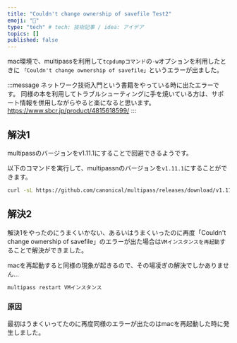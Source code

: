 ```yaml
---
title: "Couldn't change ownership of savefile Test2"
emoji: "🦔"
type: "tech" # tech: 技術記事 / idea: アイデア
topics: []
published: false
---
```


mac環境で、multipassを利用して`tcpdumpコマンド`の`-w`オプションを利用したときに
`「Couldn't change ownership of savefile」`というエラーが出ました。

:::message
ネットワーク技術入門という書籍をやっている時に出たエラーです。
同様の本を利用してトラブルシューティングに手を焼いている方は、サポート情報を併用しながらやると楽になると思います。
<https://www.sbcr.jp/product/4815618599/>
:::

## 解決1

multipassのバージョンをv1.11.1にすることで回避できるようです。

以下のコマンドを実行して、multipassnのバージョンを`v1.11.1`にすることができます。

```bash
curl -sL https://github.com/canonical/multipass/releases/download/v1.11.1/multipass-1.11.1+mac-Darwin.pkg -o /tmp/multipass-1.11.1+mac-Darwin.pkg && sudo installer -pkg /tmp/multipass-1.11.1+mac-Darwin.pkg -target /
```

## 解決2

解決1をやったのにうまくいかない、あるいはうまくいったのに再度「Couldn't change ownership of savefile」のエラーが出た場合は`VMインスタンスを再起動`することで解決ができました。

macを再起動すると同様の現象が起きるので、その場凌ぎの解決でしかありません...

```bash
multipass restart VMインスタンス
```

### 原因

最初はうまくいってたのに再度同様のエラーが出たのはmacを再起動した時に発生しました。　　
